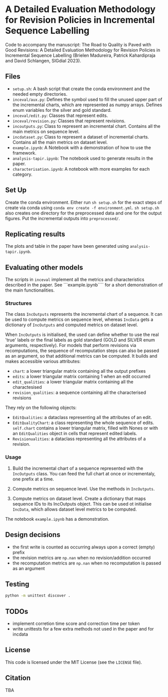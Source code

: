 # A Detailed Evaluation Methodology for Revision Policies in Incremental Sequence Labelling

Code to accompany the manuscript: The Road to Quality is Paved with Good 
Revisions: A Detailed Evaluation Methodology for Revision Policies in 
Incremental Sequence Labelling (Brielen Madureira, Patrick Kahardipraja and 
David Schlangen, SIGdial 2023).

## Files

- ```setup.sh```: A bash script that create the conda environment and the needed empty directories.
- ```inceval/aux.py```: Defines the symbol used to fill the unused upper part 
of the incremental charts, which are represented as numpy arrays. Defines enum
variables for the silver and gold standard.
- ```inceval/edit.py```: Classes that represent edits.
- ```inceval/revision.py```: Classes that represent revisions.
- ```incoutputs.py```: Class to represent an incremental chart. Contains all
the main metrics on sequence level.
- ```incdataset.py```: Class to represent a dataset of incremental charts.
Contains all the main metrics on dataset level.
- ```example.ipynb```: A Notebook with a demonstration of how to use the framework.
- ```analysis-tapir.ipynb```: The notebook used to generate results in the paper.
- ```characterisation.ipynb```: A notebook with more examples for each category.

## Set Up

Create the conda environment. Either run ```sh setup.sh``` for the exact steps 
of create via conda using ```conda env create -f environment.yml```. 
```sh setup.sh``` also creates one directory for the preprocessed data and one 
for the output figures. Put the incremental outputs into ```preprocessed/```.

## Replicating results

The plots and table in the paper have been generated using 
```analysis-tapir.ipynb```.

## Evaluating other models
The scripts in ```inceval``` implement all the metrics and characteristics 
described in the paper. See ```example.ipynb```` for a short demonstration of 
the main functionalities.

### Structures

The class ```IncOutputs``` represents the incremental chart of a sequence. It
can be used to compute metrics on sequence level, whereas ```IncData``` gets
a dictionary of ```IncOutputs``` and computed metrics on dataset level.

When ```IncOutputs``` is initialised, the used can define whether to use the
real 'true' labels or the final labels as gold standard (GOLD and SILVER enum
arguments, respectively). For models that perform revisions via recomputations,
the sequence of recomputation steps can also be passed as an argument, so that
additional metrics can be computed. It builds and makes accessible various
attributes: 

- ```chart```: a lower triangular matrix containing all the output prefixes
- ```edits```: a lower triangular matrix containing 1 when an edit occurred
- ```edit_qualities```: a lower triangular matrix containing all the charactesised
- ```revision_qualities```: a sequence containing all the characterised revisions


They rely on the following objects:

- ```EditQualities```: a dataclass representing all the attributes of an edit.
- ```EditQualityChart```: a class representing the whole sequence of edits.
```self.chart``` contains a lower triangular matrix, filled with Nones or with
an ```EditQualities``` object in cells that represent edited labels.
- ```Revisionualities```: a dataclass representing all the attributes of a
revision.


### Usage

1. Build the incremental chart of a sequence represented with the 
```IncOutputs``` class. You can feed the full chart at once or incrementaly,
one prefix at a time.

2. Compute metrics on sequence level. Use the methods in ```IncOutputs```.

3. Compute metrics on dataset level. Create a dictionary that maps sequence
IDs to its IncOutputs object. This can be used ot initialise ```IncData```,
which allows dataset level metrics to be computed.

The notebook ```example.ipynb``` has a demonstration.

## Design decisions

- the first write is counted as occurring always upon a correct (empty) prefix
- the revision metrics are ```np.nan``` when no revision/addition occurred
- the recomputation metrics are ```np.nan``` when no recomputation is passed 
as an argument

## Testing

```bash
python -m unittest discover .
```

## TODOs

- implement corretion time score and correction time per token
- write unittests for a few extra methods not used in the paper and for incdata

## License

This code is licensed under the MIT License (see the ```LICENSE``` file).

## Citation

TBA
